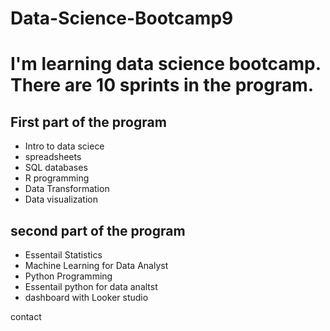 # Data-Science-Bootcamp9
# I'm learning data science bootcamp. There are 10 sprints in the program.

## First part of the program

- Intro to data sciece
- spreadsheets
- SQL databases
- R programming
- Data Transformation
- Data visualization

## second part of the program 
- Essentail Statistics
- Machine Learning for Data Analyst
- Python Programming
- Essentail python for data analtst
- dashboard with Looker studio

contact 
